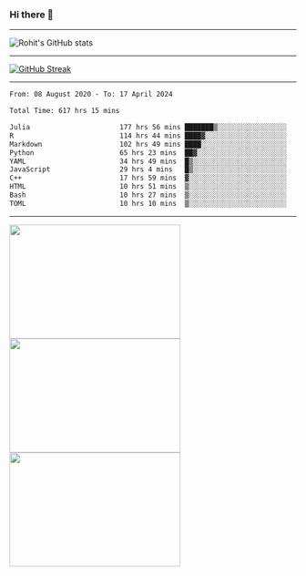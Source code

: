 ### Hi there 👋

<hr/>

![Rohit's GitHub stats](https://github-readme-stats.vercel.app/api?username=RohitRathore1&show_icons=true&theme=transparent)

<hr/>

[![GitHub Streak](http://github-readme-streak-stats.herokuapp.com?user=RohitRathore1&theme=dark&mode=weekly)](https://git.io/streak-stats)

<hr/>

<!--START_SECTION:waka-->

```txt
From: 08 August 2020 - To: 17 April 2024

Total Time: 617 hrs 15 mins

Julia                      177 hrs 56 mins ███████▒░░░░░░░░░░░░░░░░░   28.83 %
R                          114 hrs 44 mins ████▓░░░░░░░░░░░░░░░░░░░░   18.59 %
Markdown                   102 hrs 49 mins ████░░░░░░░░░░░░░░░░░░░░░   16.66 %
Python                     65 hrs 23 mins  ██▓░░░░░░░░░░░░░░░░░░░░░░   10.59 %
YAML                       34 hrs 49 mins  █▒░░░░░░░░░░░░░░░░░░░░░░░   05.64 %
JavaScript                 29 hrs 4 mins   █▒░░░░░░░░░░░░░░░░░░░░░░░   04.71 %
C++                        17 hrs 59 mins  ▓░░░░░░░░░░░░░░░░░░░░░░░░   02.91 %
HTML                       10 hrs 51 mins  ▒░░░░░░░░░░░░░░░░░░░░░░░░   01.76 %
Bash                       10 hrs 27 mins  ▒░░░░░░░░░░░░░░░░░░░░░░░░   01.69 %
TOML                       10 hrs 10 mins  ▒░░░░░░░░░░░░░░░░░░░░░░░░   01.65 %
```

<!--END_SECTION:waka-->

<hr/>

<p>
  <img src="https://wakatime.com/share/@TeAmp0is0N/0205e68a-e5ed-48bf-b870-3c94c1fa77d3.svg" width="300" height="200">
  <img src="https://wakatime.com/share/@TeAmp0is0N/3935ee43-08a3-493e-8b95-60c1f9204b15.svg" width="300" height="200">
  <img src="https://wakatime.com/share/@TeAmp0is0N/8717aacc-7340-44e0-abb1-987dc9823fcd.svg" width="300" height="200">
</p>




